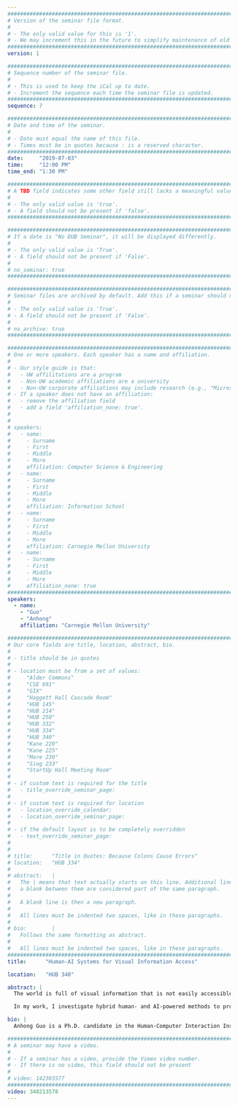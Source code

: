 ```yaml
---
################################################################################
# Version of the seminar file format.
#
# - The only valid value for this is '1'.
# - We may increment this in the future to simplify maintenance of old seminars.
################################################################################
version: 1

################################################################################
# Sequence number of the seminar file.
#
# - This is used to keep the iCal up to date.
# - Increment the sequence each time the seminar file is updated.
################################################################################
sequence: 7

################################################################################
# Date and time of the seminar.
#
# - Date must equal the name of this file.
# - Times must be in quotes because : is a reserved character.
################################################################################
date:     "2019-07-03"
time:     "12:00 PM"
time_end: "1:30 PM"

################################################################################
# A TBD field indicates some other field still lacks a meaningful value.
#
# - The only valid value is 'true'.
# - A field should not be present if 'false'.
################################################################################

################################################################################
# If a date is "No DUB Seminar", it will be displayed differently.
#
# - The only valid value is 'True'.
# - A field should not be present if 'False'.
#
# no_seminar: true
################################################################################

################################################################################
# Seminar files are archived by default. Add this if a seminar should not be.
#
# - The only valid value is 'True'.
# - A field should not be present if 'False'.
#
# no_archive: true
################################################################################

################################################################################
# One or more speakers. Each speaker has a name and affiliation.
#
# - Our style guide is that:
#   - UW affilitations are a program
#   - Non-UW academic affiliations are a university
#   - Non-UW corporate affiliations may include research (e.g., "Microsoft Research")
# - If a speaker does not have an affiliation:
#   - remove the affiliation field
#   - add a field 'affiliation_none: true'.
#
#
# speakers:
#   - name: 
#     - Surname
#     - First
#     - Middle
#     - More
#     affiliation: Computer Science & Engineering 
#   - name: 
#     - Surname
#     - First
#     - Middle
#     - More
#     affiliation: Information School 
#   - name: 
#     - Surname
#     - First
#     - Middle
#     - More
#     affiliation: Carnegie Mellon University 
#   - name:
#     - Surname
#     - First
#     - Middle
#     - More
#     affiliation_none: true
################################################################################
speakers:
  - name:
    - "Guo"
    - "Anhong"
    affiliation: "Carnegie Mellon University"

################################################################################
# Our core fields are title, location, abstract, bio.
#
# - title should be in quotes
#
# - location must be from a set of values:
#     "Alder Commons"
#     "CSE 691"
#     "GIX"
#     "Haggett Hall Cascade Room"
#     "HUB 145"
#     "HUB 214"
#     "HUB 250"
#     "HUB 332"
#     "HUB 334"
#     "HUB 340"
#     "Kane 220"
#     "Kane 225"
#     "More 230"
#     "Sieg 233"
#     "StartUp Hall Meeting Room"
#
# - if custom text is required for the title
#   - title_override_seminar_page:
#
# - if custom text is required for location
#   - location_override_calendar:
#   - location_override_seminar_page:
#
# - if the default layout is to be completely overridden
#   - text_override_seminar_page:
#
#
# title:      "Title in Quotes: Because Colons Cause Errors"
# location:   "HUB 334"
#
# abstract:   |
#   The | means that text actually starts on this line. Additional lines without
#   a blank between them are considered part of the same paragraph.
#
#   A blank line is then a new paragraph.
#
#   All lines must be indented two spaces, like in these paragraphs.
#
# bio:        |
#   Follows the same formatting as abstract.
#
#   All lines must be indented two spaces, like in these paragraphs.
################################################################################
title:      "Human-AI Systems for Visual Information Access"

location:   "HUB 340"

abstract: |
  The world is full of visual information that is not easily accessible. For blind people, frustrating accessibility problems because of vision are commonplace and pervasive. For space owners, important visual information that could be used to help them better monitor, manage, and optimize the environment is often left uncaptured. Two trends are converging that make solving these problems tractable: artificial intelligence (AI) and human computation. Although AI shows promise in understanding the visual world, they struggle in many real-world, uncontrolled situations, and do not easily generalize across diverse human environments. On the other hand, humans can be more robust and flexible in cases where AI systems fail. However, using human intelligence is slow and expensive, thus not scalable.

  In my work, I investigate hybrid human- and AI-powered methods to provide robust and interactive access to visual information in the real world. They tradeoff between the advantages of humans and AI to create systems that are nearly as robust and flexible as human, and nearly as quick and low-cost as automated AI. To make physical interfaces accessible for blind people, I develop (i) VizLens, a screen reader to help blind people access static physical interfaces; (ii) Facade, a crowdsourced fabrication pipeline to automatically generate tactile overlays to appliances; and (iii) StateLens, a solution that makes existing dynamic touchscreens accessible. Furthermore for environmental sensing, I develop and deploy (iv) Zensors++, a camera sensing system that collects human labels to bootstrap automatic processes to answer real-world visual questions, allowing end users to actionalize AI in their everyday lives.

bio: |
  Anhong Guo is a Ph.D. candidate in the Human-Computer Interaction Institute in the School of Computer Science at Carnegie Mellon University, advised by Dr. Jeffrey Bigham. He is also a Snap Inc. Research Fellow, and a Swartz Innovation Fellow for Entrepreneurship. He has published in many top academic conferences in interface technologies, wearable computing, accessibility and computer vision, including two best paper nominees. Before CMU, he received his Master’s in HCI from Georgia Tech. He has also worked in the Ability and Intelligent User Experiences groups in Microsoft Research, the HCI group of Snap Research, the Accessibility Engineering team at Google, and the Mobile Innovation Center of SAP America. See more at: [https://guoanhong.com](https://guoanhong.com)

################################################################################
# A seminar may have a video.
#
# - If a seminar has a video, provide the Vimeo video number.
# - If there is no video, this field should not be present
#
# video: 142303577
################################################################################
video: 348213578
---
```

